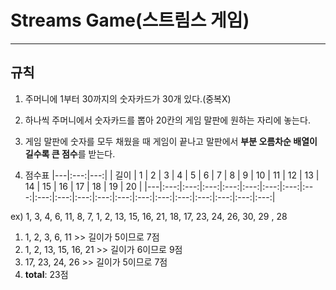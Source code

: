 # Streams Game(스트림스 게임)

---

## 규칙
  1. 주머니에 1부터 30까지의 숫자카드가 30개 있다.(중복X)
  2. 하나씩 주머니에서 숫자카드를 뽑아 20칸의 게임 말판에 원하는 자리에 놓는다.
  3. 게임 말판에 숫자를 모두 채웠을 때 게임이 끝나고 
     말판에서 **부분 오름차순 배열이 길수록 큰 점수**를 받는다.
     
     
  4. 점수표
  |---|:---:|---:|
  | 길이 | 1 | 2 | 3 | 4 | 5 | 6 | 7 | 8 | 9 | 10 | 11 | 12 | 13 | 14 | 15 | 16 | 17 | 18 | 19 | 20 |
  |---|:---:|:---:|:---:|:---:|:---:|:---:|:---:|:---:|:---:|:---:|:---:|:---:|:---:|:---:|:---:|:---:|:---:|:---:|:---:|:---:|
     
     
  ex) 1, 3, 4, 6, 11, 8, 7, 1, 2, 13, 15, 16, 21, 18, 17, 23, 24, 26, 30, 29 , 28
  1. 1, 2, 3, 6, 11 >> 길이가 5이므로 7점
  2. 1, 2, 13, 15, 16, 21 >> 길이가 6이므로 9점
  3. 17, 23, 24, 26 >> 길이가 5이므로 7점
  4. **total**: 23점
